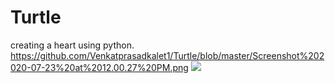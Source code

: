 # Turtle
creating a heart using python.
https://github.com/Venkatprasadkalet1/Turtle/blob/master/Screenshot%202020-07-23%20at%2012.00.27%20PM.png
![](images/https://github.com/Venkatprasadkalet1/Turtle/blob/master/Screenshot%202020-07-23%20at%2012.00.27%20PM.png)
